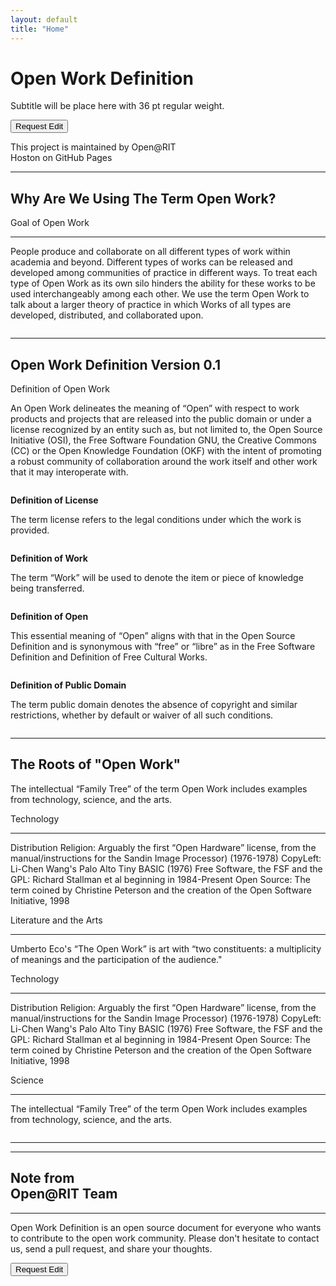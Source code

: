 ```yaml
---
layout: default
title: "Home"
---
```


<!-- Hero -->
<div>
    <h1>Open Work Definition</h1>
    <p>Subtitle will be place here with 36 pt regular weight.</p>
    <button>Request Edit</button>
    <p>This project is maintained by Open@RIT<br>Hoston on GitHub Pages</p>
</div>

<hr>

<!-- Goal of Open Work -->
<div class="flex">
    <div>
        <h2>Why Are We Using The Term <b>Open Work</b>?</h2>
        <p class="subtitle">Goal of Open Work</p>
        <hr>
        <p>People produce and collaborate on all different types of work within academia and beyond. Different types of
            works can be released and developed among communities of practice in different ways.
            To treat each type of Open Work as its own silo hinders the ability for these works to be used
            interchangeably among each other.
            We use the term Open Work to talk about a larger theory of practice in which Works of all types are
            developed, distributed, and collaborated upon.</p>
    </div>
    <img src="" alt="">
</div>

<hr>

<!-- Definition of Open Work -->

<h2><b>Open Work</b> Definition Version 0.1</h2>
<div> <!-- set bg img here -->
    <p class="subtitle">Definition of Open Work</p>
    <p>An Open Work delineates the meaning of “Open” with respect to work products and projects that are released into
        the public domain or under a license recognized by an entity such as, but not limited to, the Open Source
        Initiative (OSI), the Free Software Foundation GNU, the Creative Commons (CC) or the Open Knowledge Foundation
        (OKF) with the intent of promoting a robust community of collaboration around the work itself and other work
        that it may interoperate with.</p>
</div>
<img src="" alt="">

<!-- Definition of... cards -->
<div class="flex">
    <div class="card">
        <p><b>Definition of License</b></p>
        <p>The term license refers to the legal conditions under which the work is provided.</p>
        <img src="" alt=""> <!-- card icon -->
    </div>
    <div class="card">
        <p><b>Definition of Work</b></p>
        <p>The term “Work” will be used to denote the item or piece of knowledge being transferred.</p>
        <img src="" alt=""> <!-- card icon -->
    </div>
</div>
<div class="flex">
    <div class="card">
        <p><b>Definition of Open</b></p>
        <p>This essential meaning of “Open” aligns with that in the Open Source Definition and is synonymous with “free”
            or “libre” as in the Free Software Definition and Definition of Free Cultural Works.</p>
        <img src="" alt=""> <!-- card icon -->
    </div>
    <div class="card">
        <p><b>Definition of Public Domain</b></p>
        <p>The term public domain denotes the absence of copyright and similar restrictions, whether by default or
            waiver of all such conditions.</p>
        <img src="" alt=""> <!-- card icon -->
    </div>
</div>

<hr>

<!-- The Roots of Open Work -->
<h2>The <b>Roots</b> of "Open Work"</h2>
<p>The intellectual “Family Tree” of the term Open Work includes examples from technology, science, and the arts.</p>
<div class="flex">
    <div>
        <p class="subtitle">Technology</p>
        <hr>
        <p>Distribution Religion: Arguably the first “Open Hardware” license, from the manual/instructions for the
            Sandin Image Processor) (1976-1978)
            CopyLeft: Li-Chen Wang's Palo Alto Tiny BASIC (1976)
            Free Software, the FSF and the GPL: Richard Stallman et al beginning in 1984-Present
            Open Source: The term coined by Christine Peterson and the creation of the Open Software Initiative, 1998
        </p>
    </div>
    <div>
        <p class="subtitle">Literature and the Arts</p>
        <hr>
        <p>Umberto Eco's “The Open Work” is art with “two constituents: a multiplicity of meanings and the participation
            of the audience."
        </p>
    </div>
    <div>
        <p class="subtitle">Technology</p>
        <hr>
        <p>Distribution Religion: Arguably the first “Open Hardware” license, from the manual/instructions for the
            Sandin Image Processor) (1976-1978)
            CopyLeft: Li-Chen Wang's Palo Alto Tiny BASIC (1976)
            Free Software, the FSF and the GPL: Richard Stallman et al beginning in 1984-Present
            Open Source: The term coined by Christine Peterson and the creation of the Open Software Initiative, 1998
        </p>
    </div>
    <div>
        <p class="subtitle">Science</p>
        <hr>
        <p>The intellectual “Family Tree” of the term Open Work includes examples from technology, science, and the
            arts.
        </p>
    </div>
    <img src="" alt=""> <!-- use the red square image -->
</div>

<hr>

<!-- Types of Open Work -->
<div class="flex">
    <div class="col">
        <div class="accordion"></div>
        <div class="accordion"></div>
    </div>
    <div class="col">
        <div class="accordion"></div>
        <div class="accordion"></div>
    </div>
</div>

<hr>

<!-- Ending Note -->
<div class="flex">
    <div>
        <h2><b>Note from<br> Open@RIT Team</b></h2>
        <hr>
        <p>Open Work Definition is an open source document for everyone who wants to contribute to the open work
            community.
            Please don't hesitate to contact us, send a pull request, and share your thoughts. </p>
        <button>Request Edit</button>
    </div>
    <img src="" alt="">
</div>